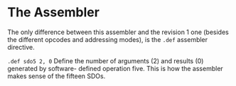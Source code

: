 The Assembler
=============

The only difference between this assembler and the revision 1 one (besides the
different opcodes and addressing modes), is the `.def` assembler directive.

`.def sdo5 2, 0`
Define the number of arguments (2) and results (0) generated by software-
defined operation five. This is how the assembler makes sense of the fifteen
SDOs.
